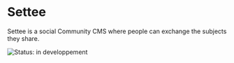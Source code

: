Settee
================

Settee is a social Community CMS where people can exchange the subjects they share.

![Status: in developpement](http://img.shields.io/badge/Status-In_developpement-yellow.svg)
